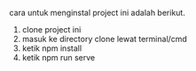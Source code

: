 cara untuk menginstal project ini adalah berikut.

1. clone project ini
2. masuk ke directory clone lewat terminal/cmd
3. ketik npm install
4. ketik npm run serve
